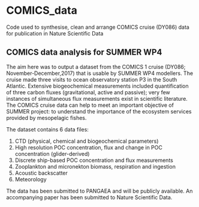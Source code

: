 # COMICS_data
Code used to synthesise, clean and arrange COMICS cruise (DY086) data for publication in Nature Scientific Data

## COMICS data analysis for SUMMER WP4
The aim here was to output a dataset from the COMICS 1 cruise (DY086; November-December,2017) that is usable by SUMMER WP4 modellers. The cruise made three visits to ocean observatory station P3 in the South Atlantic. Extensive biogeochemical measurements included quantification of three carbon fluxes (gravitational, active and passive); very few instances of simultaneous flux measurements exist in scientific literature. The COMICS cruise data can help to meet an important objective of SUMMER project: to understand the importance of the ecosystem services provided by mesopelagic fishes.

The dataset contains 6 data files:
  1. CTD (physical, chemical and biogeochemical parameters)
  2. High resolution POC concentration, flux and change in POC concentration (glider-derived)
  3. Discrete ship-based POC concentration and flux measurements
  4. Zooplankton and micronekton biomass, respiration and ingestion
  5. Acoustic backscatter
  6. Meteorology

The data has been submitted to PANGAEA and will be publicly available. An accompanying paper has been submitted to Nature Scientific Data.

